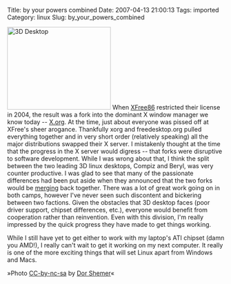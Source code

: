 Title: by your powers combined
Date: 2007-04-13 21:00:13
Tags: imported
Category: linux
Slug: by_your_powers_combined

<img src="http://farm1.static.flickr.com/184/440902638_cb07ea22e3_m.jpg" class="flickr reflect rheight20 ropacity40" title="3D Desktop" alt="3D Desktop" height="192" width="240" />
When <a href="http://en.wikipedia.org/wiki/XFree86">XFree86</a> restricted their license in 2004, the result was a fork into the dominant X window manager we know today -- <a href="http://en.wikipedia.org/wiki/X.Org">X.org</a>.  At the time, just about everyone was pissed off at XFree's sheer arogance.  Thankfully xorg and freedesktop.org pulled everything together and in very short order (relatively speaking) all the major distributions swapped their X server.  I mistakenly thought at the time that the progress in the X server would digress -- that forks were disruptive to software development.
While I was wrong about that, I think the split between the two leading 3D linux desktops, Compiz and Beryl, was very counter productive.  I was glad to see that many of the passionate differences had been put aside when they announced that the two forks would be <a href="http://compiz.blogspot.com/2007/04/official-announcement-of-merge.html">merging</a> back together.  There was a lot of great work going on in both camps, however I've never seen such discontent and bickering between two factions.  Given the obstacles that 3D desktop faces (poor driver support, chipset differences, etc.), everyone would benefit from cooperation rather than reinvention.  Even with this division, I'm really impressed by the quick progress they have made to get things working.

While I still have yet to get either to work with my laptop's ATI chipset (damn you AMD!), I really can't wait to get it working on my next computer.  It really is one of the more exciting things that will set Linux apart from Windows and Macs.
<p class="flickrcaption">»Photo <a href="http://creativecommons.org/licenses/by-nc-sa/2.0/">CC-by-nc-sa</a> by <a href="http://www.flickr.com/photos/dorshemer/">Dor Shemer</a>«
